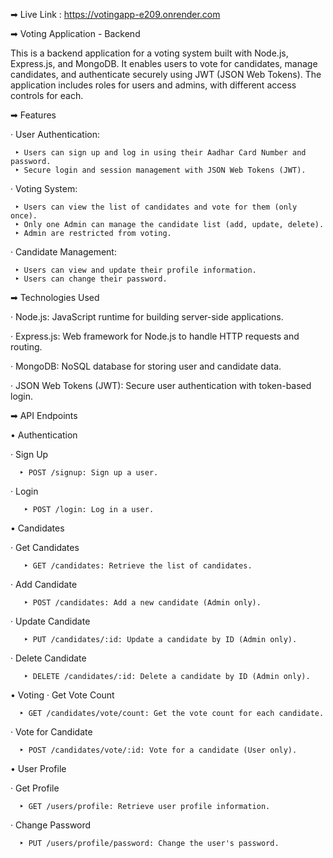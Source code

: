 ➡ Live Link :
https://votingapp-e209.onrender.com

➡ Voting Application - Backend

This is a backend application for a voting system built with Node.js, Express.js, and MongoDB.
It enables users to vote for candidates, manage candidates, and authenticate securely using JWT (JSON Web Tokens). 
The application includes roles for users and admins, with different access controls for each.

➡ Features


· User Authentication:

     ‣ Users can sign up and log in using their Aadhar Card Number and password.
     ‣ Secure login and session management with JSON Web Tokens (JWT).
     
· Voting System:

     ‣ Users can view the list of candidates and vote for them (only once).
     ‣ Only one Admin can manage the candidate list (add, update, delete).
     ‣ Admin are restricted from voting.
     
· Candidate Management:

     ‣ Users can view and update their profile information.
     ‣ Users can change their password.
    
➡ Technologies Used

· Node.js: JavaScript runtime for building server-side applications.

· Express.js: Web framework for Node.js to handle HTTP requests and routing.

· MongoDB: NoSQL database for storing user and candidate data.

· JSON Web Tokens (JWT): Secure user authentication with token-based login.

➡ API Endpoints

 • Authentication
 
   · Sign Up
   
      ‣ POST /signup: Sign up a user.
      
   · Login
   
       ‣ POST /login: Log in a user.
       
 • Candidates
 
   · Get Candidates
   
       ‣ GET /candidates: Retrieve the list of candidates.
       
   · Add Candidate
   
       ‣ POST /candidates: Add a new candidate (Admin only).
       
   · Update Candidate
   
       ‣ PUT /candidates/:id: Update a candidate by ID (Admin only).
       
   · Delete Candidate
   
       ‣ DELETE /candidates/:id: Delete a candidate by ID (Admin only).
       
• Voting
   · Get Vote Count
   
      ‣ GET /candidates/vote/count: Get the vote count for each candidate.
      
   · Vote for Candidate
   
      ‣ POST /candidates/vote/:id: Vote for a candidate (User only).
      
• User Profile

   · Get Profile
   
      ‣ GET /users/profile: Retrieve user profile information.
      
   · Change Password
   
      ‣ PUT /users/profile/password: Change the user's password.
